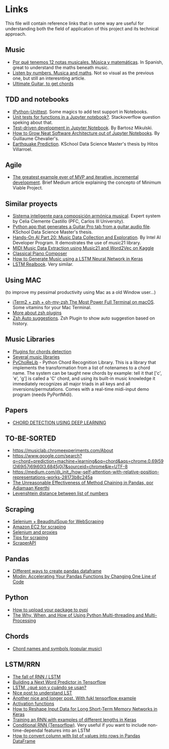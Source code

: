 # Links

This file will contain reference links that in some way are useful for understanding both the field of application of this project and its technical approach.

## Music

* [Por qué tenemos 12 notas musicales. Música y matemáticas](https://www.youtube.com/watch?v=P7iC-fbdKmQ). In Spanish, great to understand the maths beneath music. 
* [Listen by numbers. Musica and maths](https://www.theguardian.com/music/2011/jun/27/music-mathematics-fibonacci). Not so visual as the previous one, but still an interesnting article. 
* [Ultimate Guitar, to get chords](https://www.ultimate-guitar.com/)


## TDD and notebooks

* [IPython-Unittest](https://github.com/JoaoFelipe/ipython-unittest). Some magics to add test support in Notebooks.
* [Unit tests for functions in a Jupyter notebook?](https://stackoverflow.com/questions/40172281/unit-tests-for-functions-in-a-jupyter-notebook). Stackoverflow question speking about that. 
* [Test-driven development in Jupyter Notebook](https://www.mikulskibartosz.name/test-driven-development-in-jupyter-notebook/). By Bartosz Mikulski.
* [How to Grow Neat Software Architecture out of Jupyter Notebooks](https://guillaume-chevalier.com/how-to-grow-neat-software-architecture-out-of-jupyter-notebooks/). By Guillaume Chevalier's.
* [Earthquake Prediction](https://github.com/HitosVilla/TFM_Earthquake_Prediction). KSchool Data Science Master's thesis by Hitos Villarroel. 

## Agile

* [The greatest example ever of MVP and iterative, incremental development](https://medium.com/@gerterasmus23/the-greatest-example-ever-of-mvp-and-iterative-incremental-development-41fd718ece06). Brief Medium article explaining the concepto of Minimum Viable Project. 

## Similar proyects

* [Sistema inteligente para composición armónica musical](https://e-archivo.uc3m.es/bitstream/handle/10016/11177/Sistema%20inteligente%20para%20composicion%20armonica%20musical.pdf?sequence=1&isAllowed=y). Expert system by Celia Clemente Castillo (PFC, Carlos III University).
* [Python app that generates a Guitar Pro tab from a guitar audio file](https://github.com/Aturt2/music-sheet-generator). KSchool Data Science Master's thesis.
* [Hands-On AI Part 20: Music Data Collection and Exploration](https://software.intel.com/en-us/articles/hands-on-ai-part-20-music-data-collection-and-exploration). By Intel AI Developer Program. It demostrates the use of music21 library. 
* [MIDI Music Data Extraction using Music21 and Word2Vec on Kaggle](https://towardsdatascience.com/midi-music-data-extraction-using-music21-and-word2vec-on-kaggle-cb383261cd4e)
* [Classical Piano Composer](https://github.com/Skuldur/Classical-Piano-Composer)
* [How to Generate Music using a LSTM Neural Network in Keras](https://towardsdatascience.com/how-to-generate-music-using-a-lstm-neural-network-in-keras-68786834d4c5)
* [LSTM Realbook](https://keunwoochoi.wordpress.com/2016/02/19/lstm-realbook/). Very similar. 

## Using MAC 

(to improve my pessimal productivity using Mac as a old Window user...)

* [iTerm2 + zsh + oh-my-zsh The Most Power Full Terminal on macOS](https://medium.com/ayuth/iterm2-zsh-oh-my-zsh-the-most-power-full-of-terminal-on-macos-bdb2823fb04c). Some vitamins for your Mac Terminal.
* [More about zsh plugins](https://hackernoon.com/oh-my-zsh-made-for-cli-lovers-bea538d42ec1)
* [Zsh Auto suggestions](https://github.com/zsh-users/zsh-autosuggestions). Zsh Plugin to show auto suggestion based on history. 

## Music Libraries

* [Plugins for chords detection](https://musescore.org/en/node/263921)
* [Several music libraries](https://wiki.python.org/moin/PythonInMusic)
* [PyChoReLib](http://chordrecognizer.sourceforge.net/) - Python Chord Recognition Library. This is a library that implements the transformation from a list of notenames to a chord name. The system can be taught new chords by example: tell it that ['c', 'e', 'g'] is called a 'C' chord, and using its built-in music knowledge it immediately recognizes all major triads in all keys and all inversions/permutations. Comes with a real-time midi-input demo program (needs PyPortMidi).

## Papers

* [CHORD DETECTION USING DEEP LEARNING](http://ismir2015.uma.es/articles/96_Paper.pdf)

## TO-BE-SORTED
* https://musiclab.chromeexperiments.com/About
* https://www.google.com/search?q=chord+prediction+machine+learning&oq=chord&aqs=chrome.0.69i59l2j69i57j69i60l3.6845j0j7&sourceid=chrome&ie=UTF-8
* https://medium.com/@_init_/how-self-attention-with-relative-position-representations-works-28173b8c245a
* [The Unreasonable Effectiveness of Method Chaining in Pandas, por Adiamaan Keerthi](https://link.medium.com/uUK0Md9ur1) 
* [Levenshtein distance between list of numbers](https://stackoverflow.com/questions/56597964/levenshtein-distance-between-list-of-number)

## Scraping

* [Selenium + BeauditulSoup for WebScraping](https://medium.com/ymedialabs-innovation/web-scraping-using-beautiful-soup-and-selenium-for-dynamic-page-2f8ad15efe25)
* [Amazon EC2 for scraping](https://medium.com/@raoshashank/free-cloud-based-data-scraping-using-aws-e111a950e6b5)
* [Selenium and proxies](https://stackoverflow.com/questions/17082425/running-selenium-webdriver-with-a-proxy-in-python)
* [Tips for scraping](https://blog.hartleybrody.com/web-scraping-proxies/)
* [ScraperAPI](https://www.scraperapi.com/dashboard)

## Pandas 

* [Different ways to create pandas dataframe](https://www.geeksforgeeks.org/different-ways-to-create-pandas-dataframe/)
* [Modin: Accelerating Your Pandas Functions by Changing One Line of Code](https://towardsdatascience.com/modin-accelerating-your-pandas-functions-by-changing-one-line-of-code-504c39b5ddbc)

## Python

* [How to upload your package to pypi](https://medium.com/@joel.barmettler/how-to-upload-your-python-package-to-pypi-65edc5fe9c56)
* [The Why, When, and How of Using Python Multi-threading and Multi-Processing](https://medium.com/towards-artificial-intelligence/the-why-when-and-how-of-using-python-multi-threading-and-multi-processing-afd1b8a8ecca)

## Chords

* [Chord names and symbols (popular music)](https://en.wikipedia.org/wiki/Chord_names_and_symbols_(popular_music))

## LSTM/RRN

* [The fall of RNN / LSTM](https://towardsdatascience.com/the-fall-of-rnn-lstm-2d1594c74ce0)
* [Building a Next Word Predictor in Tensorflow](https://towardsdatascience.com/building-a-next-word-predictor-in-tensorflow-e7e681d4f03f)
* [LSTM, ¿qué son y cuándo se usan?](https://es.slideshare.net/PlainConcepts/lstm-qu-son-y-cundo-se-usan)
* [Nice post to understand LST](http://colah.github.io/posts/2015-08-Understanding-LSTMs/)
* [Another nice and longer post. With fukl tensorflow example](https://adventuresinmachinelearning.com/recurrent-neural-networks-lstm-tutorial-tensorflow/)
* [Activation functions](https://towardsdatascience.com/activation-functions-neural-networks-1cbd9f8d91d6)
* [How to Reshape Input Data for Long Short-Term Memory Networks in Keras](https://machinelearningmastery.com/reshape-input-data-long-short-term-memory-networks-keras/)
* [Training an RNN with examples of different lengths in Keras](https://datascience.stackexchange.com/a/27879)
* [Conditional RNN (Tensorflow)](https://github.com/philipperemy/cond_rnn). Very useful if you want to include non-time-dependal features into an LSTM
* [How to convert column with list of values into rows in Pandas DataFrame](https://stackoverflow.com/questions/39954668/how-to-convert-column-with-list-of-values-into-rows-in-pandas-dataframe)